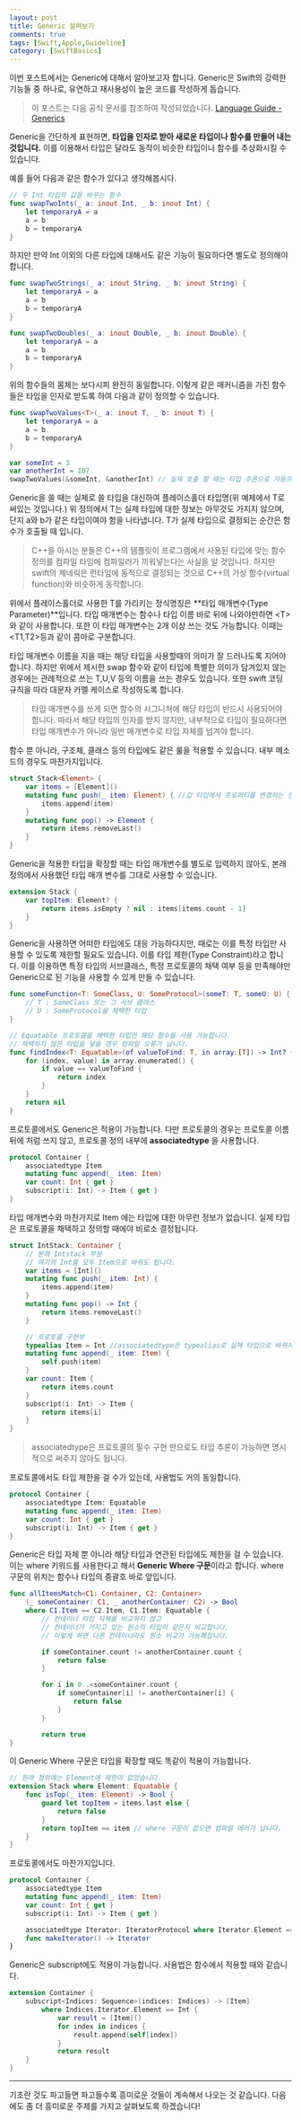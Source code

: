 ```yaml
---
layout: post
title: Generic 살펴보기
comments: true
tags: [Swift,Apple,Guideline]
category: [SwiftBasics]
---  
```


 이번 포스트에서는 Generic에 대해서 알아보고자 합니다. Generic은 Swift의 강력한 기능들 중 하나로, 유연하고 재사용성이 높은 코드를 작성하게 돕습니다.

> 이 포스트는 다음 공식 문서를 참조하여 작성되었습니다.
> [Language Guide - Generics](https://docs.swift.org/swift-book/LanguageGuide/Generics.html)  

Generic을 간단하게 표현하면, **타입을 인자로 받아 새로운 타입이나 함수를 만들어 내는 것입니다.** 이를 이용해서 타입은 달라도 동작이 비슷한 타입이나 함수를 추상화시킬 수 있습니다.  

예를 들어 다음과 같은 함수가 있다고 생각해봅시다.  

```swift
// 두 Int 타입의 값을 바꾸는 함수
func swapTwoInts(_ a: inout Int, _ b: inout Int) {
    let temporaryA = a
    a = b
    b = temporaryA
}
```  

하지만 만약 Int 이외의 다른 타입에 대해서도 같은 기능이 필요하다면 별도로 정의해야 합니다.  

```swift
func swapTwoStrings(_ a: inout String, _ b: inout String) {
    let temporaryA = a
    a = b
    b = temporaryA
}

func swapTwoDoubles(_ a: inout Double, _ b: inout Double) {
    let temporaryA = a
    a = b
    b = temporaryA
}
```  

위의 함수들의 몸체는 보다시피 완전히 동일합니다. 이렇게 같은 매커니즘을 가진 함수들은 타입을 인자로 받도록 하여 다음과 같이 정의할 수 있습니다.

```swift
func swapTwoValues<T>(_ a: inout T, _ b: inout T) {
    let temporaryA = a
    a = b
    b = temporaryA
}

var someInt = 3
var anotherInt = 107
swapTwoValues(&someInt, &anotherInt) // 실제 호출 할 때는 타입 추론으로 자동으로 타입이 결정됩니다.
```  

Generic을 쓸 때는 실제로 쓸 타입을 대신하여 플레이스홀더 타입명(위 예제에서 T로 써있는 것입니다.) 위 정의에서 T는 실제 타입에 대한 정보는 아무것도 가지지 않으며, 단지 a와 b가 같은 타입이여야 함을 나타냅니다. T가 실제 타입으로 결정되는 순간은 함수가 호출될 때 입니다. 

> C++을 아시는 분들은 C++의 템플릿이 프로그램에서 사용된 타입에 맞는 함수 정의를 컴파일 타임에 컴파일러가 끼워넣는다는 사실을 알 것입니다. 하지만 swift의 제네릭은 런타임에 동적으로 결정되는 것으로 C++의 가상 함수(virtual function)와 비슷하게 동작합니다.  

위에서 플레이스홀더로 사용한 T를 가리키는 정식명칭은 **타입 매개변수(Type Parameter)**입니다.  타입 매개변수는 함수나 타입 이름 바로 뒤에 나와야만하면 \<T\>와 같이 사용합니다. 또한 이 타입 매개변수는 2개 이상 쓰는 것도 가능합니다. 이때는 <T1,T2>등과 같이 콤마로 구분합니다.  

타입 매개변수 이름을 지을 때는 해당 타입을 사용할때의 의미가 잘 드러나도록 지어야 합니다. 하지만 위에서 제시한 swap 함수와 같이 타입에 특별한 의미가 담겨있지 않는 경우에는 관례적으로 쓰는 T,U,V 등의 이름을 쓰는 경우도 있습니다. 또한 swift 코딩 규칙을 따라 대문자 카멜 케이스로 작성하도록 합니다.  

> 타입 매개변수를 쓰게 되면 함수의 시그니쳐에 해당 타입이 반드시 사용되어야 합니다. 따라서 해당 타입의 인자를 받지 않지만, 내부적으로 타입이 필요하다면 타입 매개변수가 아니라 일반 매개변수로 타입 자체를 넘겨야 합니다.  

함수 뿐 아니라, 구조체, 클래스 등의 타입에도 같은 룰을 적용할 수 있습니다. 내부 메소드의 경우도 마찬가지입니다.

```swift
struct Stack<Element> {
    var items = [Element]()
    mutating func push(_ item: Element) { //값 타입에서 프로퍼티를 변경하는 인스턴스 메소드는 mutating 키워드를 붙여야만 합니다.
        items.append(item)
    }
    mutating func pop() -> Element {
        return items.removeLast()
    }
}
```  

Generic을 적용한 타입을 확장할 때는 타입 매개변수를 별도로 입력하지 않아도, 본래 정의에서 사용했던 타입 매개 변수를 그대로 사용할 수 있습니다. 

```swift
extension Stack {
    var topItem: Element? {
        return items.isEmpty ? nil : items[items.count - 1]
    }
}
```  
Generic을 사용하면 어떠한 타입에도 대응 가능하다지만, 때로는 이를 특정 타입만 사용할 수 있도록 제한할 필요도 있습니다. 이를 타입 제한(Type Constraint)라고 합니다. 이를 이용하면 특정 타입의 서브클래스, 특정 프로토콜의 채택 여부 등을 만족해야만 Generic으로 된 기능을 사용할 수 있게 만들 수 있습니다. 

```swift
func someFunction<T: SomeClass, U: SomeProtocol>(someT: T, someU: U) {
    // T : SomeClass 또는 그 서브 클래스
    // U : SomeProtocol을 채택한 타입
}

// Equatable 프로토콜을 채택한 타입만 해당 함수를 사용 가능합니다.
// 채택하지 않은 타입을 넣을 경우 컴파일 오류가 납니다.
func findIndex<T: Equatable>(of valueToFind: T, in array:[T]) -> Int? {
    for (index, value) in array.enumerated() {
        if value == valueToFind {
            return index
        }
    }
    return nil
}
```  

프로토콜에서도 Generic은 적용이 가능합니다. 다만 프로토콜의 경우는 프로토콜 이름 뒤에 <T> 처럼 쓰지 않고, 프로토콜 정의 내부에  **associatedtype** 을 사용합니다. 

```swift
protocol Container {
    associatedtype Item
    mutating func append(_ item: Item)
    var count: Int { get }
    subscript(i: Int) -> Item { get }
}
```  
타입 매개변수와 마찬가지로 Item 에는 타입에 대한 아무런 정보가 없습니다. 실제 타입은 프로토콜을 채택하고 정의할 때에야 비로소 결정됩니다. 

```swift
struct IntStack: Container {
    // 본래 Intstack 부분
    // 여기의 Int를 모두 Item으로 바꿔도 됩니다.
    var items = [Int]()
    mutating func push(_ item: Int) {
        items.append(item)
    }
    mutating func pop() -> Int {
        return items.removeLast()
    }

    // 프로토콜 구현부
    typealias Item = Int //associatedtype은 typealias로 실제 타입으로 바뀌게 됩니다.
    mutating func append(_ item: Item) {
        self.push(item)
    }
    var count: Item {
        return items.count
    }
    subscript(i: Int) -> Item {
        return items[i]
    }
}
```  

> associatedtype은 프로토콜의 필수 구현 만으로도 타입 추론이 가능하면 명시적으로 써주지 않아도 됩니다.   

프로토콜에서도 타입 제한을 걸 수가 있는데, 사용법도 거의 동일합니다.  

```swift
protocol Container {
    associatedtype Item: Equatable
    mutating func append(_ item: Item)
    var count: Int { get }
    subscript(i: Int) -> Item { get }
}
```  

Generic은 타입 자체 뿐 아니라 해당 타입과 연관된 타입에도 제한을 걸 수 있습니다. 이는 where 키워드를 사용한다고 해서 **Generic Where 구문**이라고 합니다. where 구문의 위치는 함수나 타입의 중괄호 바로 앞입니다.  

```swift
func allItemsMatch<C1: Container, C2: Container>
    (_ someContainer: C1, _ anotherContainer: C2) -> Bool
    where C1.Item == C2.Item, C1.Item: Equatable { 
        // 컨테이너 타입 자체를 비교하지 않고 
        // 컨테이너가 가지고 있는 원소의 타입이 같은지 비교합니다.
        // 이렇게 하면 다른 컨테이너라도 원소 비교가 가능해집니다.

        if someContainer.count != anotherContainer.count {
            return false
        }

        for i in 0..<someContainer.count {
            if someContainer[i] != anotherContainer[i] {
                return false
            }
        }

        return true
}
```  
이 Generic Where 구문은 타입을 확장할 때도 똑같이 적용이 가능합니다.  

```swift
// 원래 정의에는 Element에 제한이 없었습니다.
extension Stack where Element: Equatable {
    func isTop(_ item: Element) -> Bool {
        guard let topItem = items.last else {
            return false
        }
        return topItem == item // where 구문이 없으면 컴파일 에러가 납니다.
    }
}
``` 
프로토콜에서도 마찬가지입니다.  

```swift
protocol Container {
    associatedtype Item
    mutating func append(_ item: Item)
    var count: Int { get }
    subscript(i: Int) -> Item { get }

    associatedtype Iterator: IteratorProtocol where Iterator.Element == Item
    func makeIterator() -> Iterator
}
```  

Generic은 subscript에도 적용이 가능합니다. 사용법은 함수에서 적용할 때와 같습니다. 

```swift
extension Container {
    subscript<Indices: Sequence>(indices: Indices) -> [Item]
        where Indices.Iterator.Element == Int {
            var result = [Item]()
            for index in indices {
                result.append(self[index])
            }
            return result
    }
}
```

---

기초란 것도 파고들면 파고들수록 흥미로운 것들이 계속해서 나오는 것 같습니다. 다음에도 좀 더 흥미로운 주제를 가지고 살펴보도록 하겠습니다! 